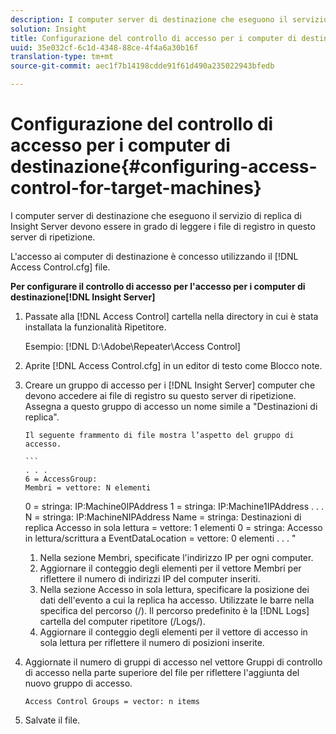 ```yaml
---
description: I computer server di destinazione che eseguono il servizio di replica di Insight Server devono essere in grado di leggere i file di registro in questo server di ripetizione.
solution: Insight
title: Configurazione del controllo di accesso per i computer di destinazione
uuid: 35e032cf-6c1d-4348-88ce-4f4a6a30b16f
translation-type: tm+mt
source-git-commit: aec1f7b14198cdde91f61d490a235022943bfedb

---
```



# Configurazione del controllo di accesso per i computer di destinazione{#configuring-access-control-for-target-machines}

I computer server di destinazione che eseguono il servizio di replica di Insight Server devono essere in grado di leggere i file di registro in questo server di ripetizione.

L&#39;accesso ai computer di destinazione è concesso utilizzando il [!DNL Access Control.cfg] file.

**Per configurare il controllo di accesso per l&#39;accesso per i computer di destinazione[!DNL Insight Server]**

1. Passate alla [!DNL Access Control] cartella nella directory in cui è stata installata la funzionalità Ripetitore.

   Esempio: [!DNL D:\Adobe\Repeater\Access Control]

1. Aprite [!DNL Access Control.cfg] in un editor di testo come Blocco note.
1. Creare un gruppo di accesso per i [!DNL Insight Server] computer che devono accedere ai file di registro su questo server di ripetizione. Assegna a questo gruppo di accesso un nome simile a &quot;Destinazioni di replica&quot;.

       Il seguente frammento di file mostra l’aspetto del gruppo di accesso.
       
       ```
       . . .
       6 = AccessGroup:
       Membri = vettore: N elementi
     0 = stringa: IP:Machine0IPAddress
     1 = stringa: IP:Machine1IPAddress
    . . .
       N = stringa: IP:MachineNIPAddress
     Name = stringa: Destinazioni
 di replica Accesso in     sola lettura = vettore: 1 elementi
     0 = stringa: Accesso in
 lettura/scrittura a EventDataLocation     = vettore: 0 elementi
    . . .
       &quot;
   
   1. Nella sezione Membri, specificate l&#39;indirizzo IP per ogni computer.
   1. Aggiornare il conteggio degli elementi per il vettore Membri per riflettere il numero di indirizzi IP del computer inseriti.
   1. Nella sezione Accesso in sola lettura, specificare la posizione dei dati dell&#39;evento a cui la replica ha accesso. Utilizzate le barre nella specifica del percorso (/). Il percorso predefinito è la [!DNL Logs] cartella del computer ripetitore (/Logs/).
   1. Aggiornare il conteggio degli elementi per il vettore di accesso in sola lettura per riflettere il numero di posizioni inserite.

1. Aggiornate il numero di gruppi di accesso nel vettore Gruppi di controllo di accesso nella parte superiore del file per riflettere l&#39;aggiunta del nuovo gruppo di accesso.

   ```
   Access Control Groups = vector: n items
   ```

1. Salvate il file.

